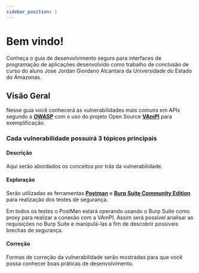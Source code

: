 ```yaml
---
sidebar_position: 1
---
```


# Bem vindo!

Conheça o guia de desenvolvimento seguro para interfaces de programação de aplicações desenvolvido como trabalho de conclusão de curso do aluno Jose Jordan Giordano Alcantara da Universidade do Estado do Amazonas.

## Visão Geral

Nesse guia você conhecerá as vulnerabilidades mais comuns em APIs segundo a **[OWASP](https://owasp.org/www-project-api-security/)** com o uso do projeto Open Source **[VAmPI](https://github.com/erev0s/VAmPI)** para exemplificação.

### Cada vulnerabilidade possuirá 3 tópicos principais

#### Descrição

Aqui serão abordados os conceitos por trás da vulnerabilidade.

#### Exploração

Serão utilizadas as ferramentas **[Postman](https://www.postman.com)** e **[Burp Suite Community Edition](https://portswigger.net/burp/communitydownload)** para realização dos testes de segurança.

Em todos os testes o PostMan estará operando usando o Burp Suite como proxy para realizar a conexão com a VAmPI. Assim será possível analisar as requisições no Burp Suite e manipulá-las a fim de descobrir possíveis brechas de segurança.

#### Correção

Formas de correção da vulnerabilidade serão mostradas para que você possa conhecer boas práticas de desenvolvimento.